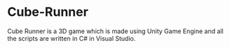 # Cube-Runner
Cube Runner is a 3D game which is made using Unity Game Engine and all the scripts are written in C# in Visual Studio. 
